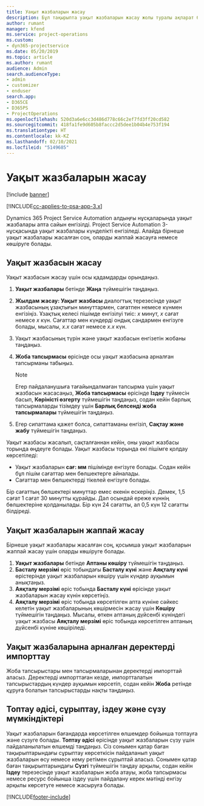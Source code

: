 ```yaml
---
title: Уақыт жазбаларын жасау
description: Бұл тақырыпта уақыт жазбаларын жасау жолы туралы ақпарат берілген.
author: rumant
manager: kfend
ms.service: project-operations
ms.custom:
- dyn365-projectservice
ms.date: 05/20/2019
ms.topic: article
ms.author: rumant
audience: Admin
search.audienceType:
- admin
- customizer
- enduser
search.app:
- D365CE
- D365PS
- ProjectOperations
ms.openlocfilehash: 520d3a6e6cc3d486d778c66c2ef7fd3ff20cd582
ms.sourcegitcommit: 418fa1fe9d605b8faccc2d5dee1b04b4e753f194
ms.translationtype: HT
ms.contentlocale: kk-KZ
ms.lasthandoff: 02/10/2021
ms.locfileid: "5149685"
---
```

# <a name="create-time-entries"></a>Уақыт жазбаларын жасау

[!include [banner](../includes/psa-now-project-operations.md)]

[!INCLUDE[cc-applies-to-psa-app-3.x](../includes/cc-applies-to-psa-app-3x.md)]

Dynamics 365 Project Service Automation алдыңғы нұсқаларында уақыт жазбалары апта сайын енгізілді. Project Service Automation 3-нұсқасында уақыт жазбалары күнделікті енгізіледі. Алайда бірнеше уақыт жазбалары жасалған соң, оларды жаппай жасауға немесе көшіруге болады.

## <a name="create-a-time-entry"></a>Уақыт жазбасын жасау

Уақыт жазбасын жасау үшін осы қадамдарды орындаңыз.

1. **Уақыт жазбалары** бетінде **Жаңа** түймешігін таңдаңыз.
2. **Жылдам жасау: Уақыт жазбасы** диалогтық терезесінде уақыт жазбасының ұзақтығын минуттармен, сағатпен немесе күнмен енгізіңіз. Ұзақтық келесі пішімде енгізілуі тиіс: *x* минут, *x* сағат немесе *x* күн. Сағаттар мен күндерді ондық сандармен енгізуге болады, мысалы, *x.x* сағат немесе *x.x* күн.
3. Уақыт жазбасының түрін және уақыт жазбасын енгізетін жобаны таңдаңыз.
4. **Жоба тапсырмасы** өрісінде осы уақыт жазбасына арналған тапсырманы табыңыз.

    > [!NOTE]
    > Егер пайдаланушыға тағайындалмаған тапсырма үшін уақыт жазбасын жасасаңыз, **Жоба тапсырмасы** өрісінде **Іздеу** түймесін басып, **Көріністі өзгерту** түймешігін таңдаңыз, содан кейін барлық тапсырмаларды тізімдеу үшін **Барлық белсенді жоба тапсырмалары** түймешігін таңдаңыз.

5. Егер сипаттама қажет болса, сипаттаманы енгізіп, **Сақтау және жабу** түймешігін таңдаңыз.

Уақыт жазбасы жасалып, сақталғаннан кейін, оны уақыт жазбасы торында өңдеуге болады. Уақыт жазбасы торында екі пішімге қолдау көрсетіледі:

- Уақыт жазбаларын **сағ: мм** пішімінде енгізуге болады. Содан кейін бұл пішім сағаттар мен бөлшектерге айналады.
- Сағаттар мен бөлшектерді тікелей енгізуге болады.

Бір сағаттың бөлшектері минуттар емес екенін ескеріңіз. Демек, 1,5 сағат 1 сағат 30 минутты құрайды. Дәл осындай ереже күннің бөлшектеріне қолданылады. Бір күн 24 сағатты, ал 0,5 күн 12 сағатты білдіреді.

## <a name="bulk-create-time-entries"></a>Уақыт жазбаларын жаппай жасау

Бірнеше уақыт жазбалары жасалған соң, қосымша уақыт жазбаларын жаппай жасау үшін оларды көшіруге болады.

1. **Уақыт жазбалары** бетінде **Аптаны көшіру** түймешігін таңдаңыз.
2. **Басталу мерзімі** өріс тобындағы **Басталу күні** және **Аяқталу күні** өрістерінде уақыт жазбаларын көшіру үшін күндер ауқымын анықтаңыз.
3. **Аяқталу мерзімі** өріс тобында **Басталу күні** өрісінде уақыт жазбаларын жасау күнін көрсетіңіз.
4. **Аяқталу мерзімі** өріс тобында көрсетілген апта күніне сәйкес келетін уақыт жазбаларының көшірмесін жасау үшін **Көшіру** түймешігін таңдаңыз. Мысалы, өткен аптаның дүйсенбі күніндегі уақыт жазбасы **Аяқталу мерзімі** өріс тобында көрсетілген аптаның дүйсенбі күніне көшіріледі.

## <a name="import-data-for-time-entries"></a>Уақыт жазбаларына арналған деректерді импорттау

Жоба тапсырыстары мен тапсырмаларынан деректерді импорттай аласыз. Деректерді импорттаған кезде, импортталатын тапсырыстардың күндер ауқымын көрсетіп, содан кейін **Жоба** ретінде құруға болатын тапсырыстарды нақты таңдаңыз.

## <a name="group-by-sort-search-and-filter-capabilities"></a>Топтау әдісі, сұрыптау, іздеу және сүзу мүмкіндіктері

Уақыт жазбаларын бағандарда көрсетілген өлшемдер бойынша топтауға және сүзуге болады. **Топтау әдісі** өрісінде уақыт жазбаларын сүзу үшін пайдаланылатын өлшемді таңдаңыз. Сіз сонымен қатар баған тақырыптарындағы сұрыптау көрсеткісін пайдаланып уақыт жазбаларын өсу немесе кему ретімен сұрыптай аласыз. Сонымен қатар баған тақырыптарындағы **Сүзгі** түймешігін таңдау арқылы, содан кейін **Іздеу** терезесінде уақыт жазбаларын жоба атауы, жоба тапсырмасы немесе ресурс бойынша іздеу үшін пайдалану керек мәтінді енгізу арқылы көрсетуге немесе жасыруға болады.


[!INCLUDE[footer-include](../includes/footer-banner.md)]